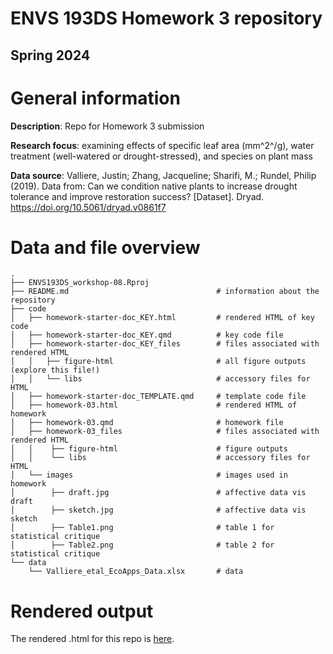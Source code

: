 # ENVS 193DS Homework 3 repository
## Spring 2024

# General information

**Description**: Repo for Homework 3 submission

**Research focus**: examining effects of specific leaf area (mm^2^/g), water treatment (well-watered or drought-stressed), and species on plant mass  

**Data source**: Valliere, Justin; Zhang, Jacqueline; Sharifi, M.; Rundel, Philip (2019). Data from: Can we condition native plants to increase drought tolerance and improve restoration success? [Dataset]. Dryad. https://doi.org/10.5061/dryad.v0861f7  

# Data and file overview

```
.
├── ENVS193DS_workshop-08.Rproj
├── README.md                                 # information about the repository
├── code
│   ├── homework-starter-doc_KEY.html         # rendered HTML of key code
│   ├── homework-starter-doc_KEY.qmd          # key code file
│   ├── homework-starter-doc_KEY_files        # files associated with rendered HTML
│   │   ├── figure-html                       # all figure outputs (explore this file!)
│   │   └── libs                              # accessory files for HTML
│   ├── homework-starter-doc_TEMPLATE.qmd     # template code file
│   ├── homework-03.html                      # rendered HTML of homework 
│   ├── homework-03.qmd                       # homework file
│   ├── homework-03_files                     # files associated with rendered HTML
│   │    ├── figure-html                      # figure outputs
│   │    └── libs                             # accessory files for HTML
│   └── images                                # images used in homework
│        ├── draft.jpg                        # affective data vis draft
│        ├── sketch.jpg                       # affective data vis sketch
│        ├── Table1.png                       # table 1 for statistical critique
│        ├── Table2.png                       # table 2 for statistical critique
└── data
    └── Valliere_etal_EcoApps_Data.xlsx       # data
```

# Rendered output

The rendered .html for this repo is [here](https://html-preview.github.io/?url=https://github.com/sebastianjcox/cox-sebastian_homework-03/blob/main/code/homework-03.html).
